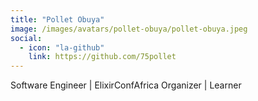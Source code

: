 ```yaml
---
title: "Pollet Obuya"
image: /images/avatars/pollet-obuya/pollet-obuya.jpeg
social:
  - icon: "la-github"
    link: https://github.com/75pollet
---
```


Software Engineer | ElixirConfAfrica Organizer | Learner